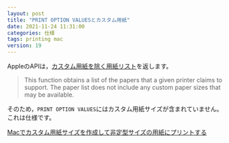 ```yaml
---
layout: post
title: "PRINT OPTION VALUESとカスタム用紙"
date: 2021-11-24 11:31:00
categories: 仕様
tags: printing mac
version: 19
---
```


AppleのAPIは，[カスタム用紙を除く用紙リスト](https://developer.apple.com/documentation/applicationservices/1460088-pmprintergetpaperlist?language=objc)を返します。

> This function obtains a list of the papers that a given printer claims to support. The paper list does not include any custom paper sizes that may be available.

そのため，`PRINT OPTION VALUES`にはカスタム用紙サイズが含まれていません。これは仕様です。

<i class="fa fa-external-link" aria-hidden="true"></i> [Macでカスタム用紙サイズを作成して非定型サイズの用紙にプリントする](https://support.apple.com/ja-jp/guide/mac-help/mchlp15541/mac)

